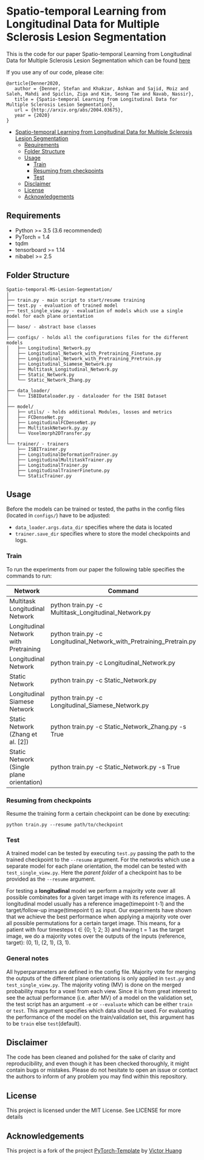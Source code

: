 # Spatio-temporal Learning from Longitudinal Data for Multiple Sclerosis Lesion Segmentation

This is the code for our paper Spatio-temporal Learning from Longitudinal Data for Multiple Sclerosis Lesion Segmentation which can be found [here](https://arxiv.org/pdf/2004.03675.pdf)

If you use any of our code, please cite:
```
@article{Denner2020,
   author = {Denner, Stefan and Khakzar, Ashkan and Sajid, Moiz and Saleh, Mahdi and Spiclin, Ziga and Kim, Seong Tae and Navab, Nassir},
   title = {Spatio-temporal Learning from Longitudinal Data for Multiple Sclerosis Lesion Segmentation},
   url = {http://arxiv.org/abs/2004.03675},
   year = {2020}
}
``` 

<!-- @import "[TOC]" {cmd="toc" depthFrom=1 depthTo=6 orderedList=false} -->

<!-- code_chunk_output -->
* [Spatio-temporal Learning from Longitudinal Data for Multiple Sclerosis Lesion Segmentation](#spatio-temporal-learning-from-longitudinal-data-for-multiple-sclerosis-lesion-segmentation)
    * [Requirements](#requirements)
    * [Folder Structure](#folder-structure)
    * [Usage](#usage)
        * [Train](#train)
        * [Resuming from checkpoints](#resuming-from-checkpoints)
        * [Test](#test)
    * [Disclaimer](#disclaimer)
    * [License](#license)
    * [Acknowledgements](#acknowledgements)

<!-- /code_chunk_output -->

## Requirements
* Python >= 3.5 (3.6 recommended)
* PyTorch = 1.4 
* tqdm
* tensorboard >= 1.14 
* nibabel >= 2.5

## Folder Structure
  ```
  Spatio-temporal-MS-Lesion-Segmentation/
  │
  ├── train.py - main script to start/resume training
  ├── test.py - evaluation of trained model
  ├── test_single_view.py - evaluation of models which use a single model for each plane orientation
  │
  ├── base/ - abstract base classes
  │  
  ├── configs/ - holds all the configurations files for the different models
  │   ├── Longitudinal_Network.py
  │   ├── Longitudinal_Network_with_Pretraining_Finetune.py
  │   ├── Longitudinal_Network_with_Pretraining_Pretrain.py
  │   ├── Longitudinal_Siamese_Network.py
  │   ├── Multitask_Longitudinal_Network.py
  │   ├── Static_Network.py
  │   └── Static_Network_Zhang.py
  │
  ├── data_loader/
  │   └── ISBIDataloader.py - dataloader for the ISBI Dataset
  │
  ├── model/
  │   ├── utils/ - holds additional Modules, losses and metrics
  │   ├── FCDenseNet.py
  │   ├── LongitudinalFCDenseNet.py
  │   ├── MultitaskNetwork.py.py
  │   └── Voxelmorph2DTransfer.py
  │
  └── trainer/ - trainers
      ├── ISBITrainer.py
      ├── LongitudinalDeformationTrainer.py
      ├── LongitudinalMultitaskTrainer.py
      ├── LongitudinalTrainer.py
      ├── LongitudinalTrainerFinetune.py
      └── StaticTrainer.py

  ```

## Usage
Before the models can be trained or tested, the paths in the config files (located in `configs/`) have to be adjusted:
- `data_loader.args.data_dir` specifies where the data is located
-  `trainer.save_dir` specifies where to store the model checkpoints and logs.

### Train
To run the experiments from our paper the following table specifies the commands to run:

| Network                                   | Command                                                              |
|-------------------------------------------|----------------------------------------------------------------------|
| Multitask Longitudinal Network            | python train.py -c Multitask_Longitudinal_Network.py                 |
| Longitudinal Network with Pretraining     | python train.py -c Longitudinal_Network_with_Pretraining_Pretrain.py |
| Longitudinal Network                      | python train.py -c Longitudinal_Network.py                           |
| Static Network                            | python train.py -c Static_Network.py                                 |
| Longitudinal Siamese Network              | python train.py -c Longitudinal_Siamese_Network.py                   |
| Static Network (Zhang et al. [2])         | python train.py -c Static_Network_Zhang.py -s True                   |
| Static Network (Single plane orientation) | python train.py -c Static_Network.py -s True                         |


### Resuming from checkpoints
Resume the training form a certain checkpoint can be done by executing:

  ```
  python train.py --resume path/to/checkpoint
  ```

### Test
A trained model can be tested by executing `test.py` passing the path to the trained checkpoint to the `--resume` argument.
For the networks which use a separate model for each plane orientation, the model can be tested with `test_single_view.py`. 
Here the _parent folder_ of a checkpoint has to be provided as the `--resume` argument.

For testing a **longitudinal** model we perform a majority vote over all possible combinates for a given target image with its reference images. 
A longitudinal model usually has a reference image(timepoint t-1) and the target/follow-up image(timepoint t) as input. 
Our experiments have shown that we achieve the best performance when applying a majority vote over all possible permutations for a certain target image. 
This means, for a patient with four timesteps t ∈ {0; 1; 2; 3} and having t = 1 as the target image, we do 
a majority votes over the outputs of the inputs (reference, target): (0, 1), (2, 1), (3, 1).

### General notes
All hyperparameters are defined in the config file.
Majority vote for merging the outputs of the different plane orientations is only applied in `test.py` and `test_single_view.py`. 
The majority voting (MV) is done on the merged probability maps for a voxel from each view. 
Since it is from great interest to see the actual performance (i.e. after MV) of a model on the validation set, the 
test script has an argument `-e` or `--evaluate` which can be either `train` or `test`. 
This argument specifies which data should be used. For evaluating the performance of the model on the 
train/validation set, this argument has to be `train` else `test`(default).

## Disclaimer
The code has been cleaned and polished for the sake of clarity and reproducibility, and even though it has been checked thoroughly, it might contain bugs or mistakes. Please do not hesitate to open an issue or contact the authors to inform of any problem you may find within this repository.

## License
This project is licensed under the MIT License. See LICENSE for more details

## Acknowledgements
This project is a fork of the project [PyTorch-Template](https://github.com/victoresque/pytorch-template) by [Victor Huang](https://github.com/victoresque)
